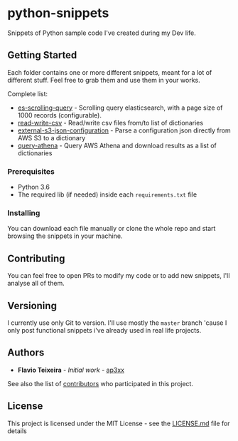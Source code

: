 # python-snippets

Snippets of Python sample code I've created during my Dev life.

## Getting Started

Each folder contains one or more different snippets, meant for a lot of different stuff.
Feel free to grab them and use them in your works.

Complete list:

* [es-scrolling-query](./es-scrolling-query) - Scrolling query elasticsearch, with a page size of 1000 records (configurable).
* [read-write-csv](./read-write-csv) - Read/write csv files from/to list of dictionaries
* [external-s3-json-configuration](./external-s3-json-configuration) - Parse a configuration json directly from AWS S3 to a dictionary
* [query-athena](./query-athena) - Query AWS Athena and download results as a list of dictionaries

### Prerequisites

* Python 3.6
* The required lib (if needed) inside each `requirements.txt` file

### Installing

You can download each file manually or clone the whole repo and start browsing the snippets in your machine.

## Contributing

You can feel free to open PRs to modify my code or to add new snippets, I'll analyse all of them. 

## Versioning

I currently use only Git to version.
I'll use mostly the `master` branch 'cause I only post functional snippets i've already used in real life projects.

## Authors

* **Flavio Teixeira** - *Initial work* - [ap3xx](https://github.com/ap3xx)

See also the list of [contributors](https://github.com/ap3xx/python-snippets/graphs/contributors) who participated in this project.

## License

This project is licensed under the MIT License - see the [LICENSE.md](LICENSE.md) file for details
